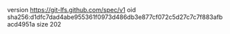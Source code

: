 version https://git-lfs.github.com/spec/v1
oid sha256:d1dfc7dad4abe955361f0973d486db3e877cf072c5d27c7c7f883afbacd4951a
size 202
